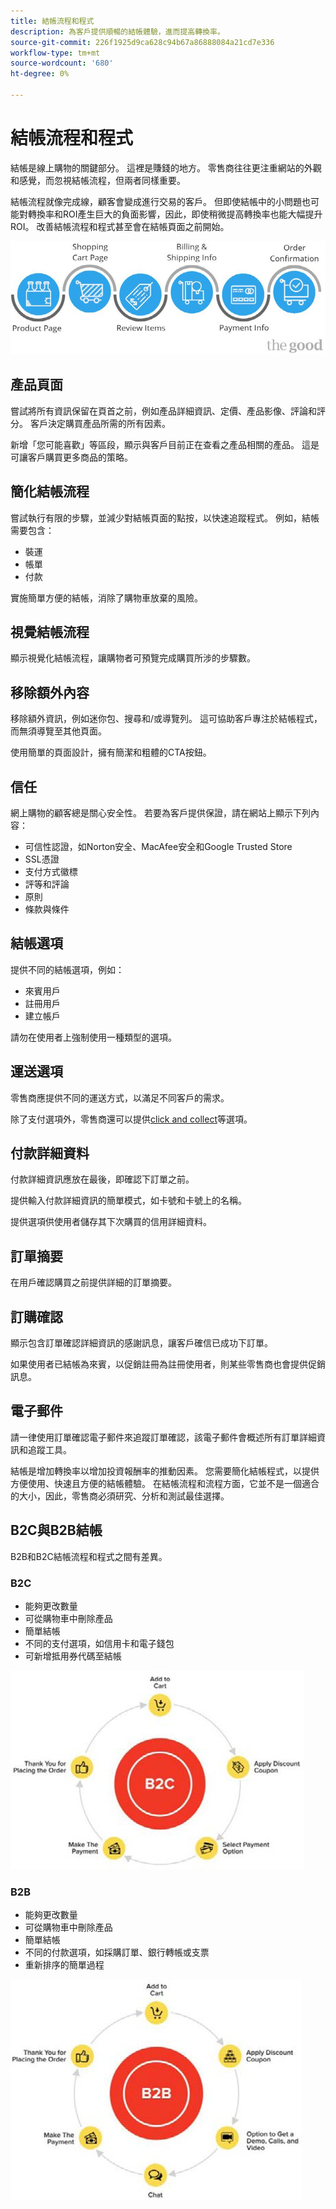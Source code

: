 ```yaml
---
title: 結帳流程和程式
description: 為客戶提供順暢的結帳體驗，進而提高轉換率。
source-git-commit: 226f1925d9ca628c94b67a86888084a21cd7e336
workflow-type: tm+mt
source-wordcount: '680'
ht-degree: 0%

---
```



# 結帳流程和程式

結帳是線上購物的關鍵部分。 這裡是賺錢的地方。 零售商往往更注重網站的外觀和感覺，而忽視結帳流程，但兩者同樣重要。

結帳流程就像完成線，顧客會變成進行交易的客戶。 但即使結帳中的小問題也可能對轉換率和ROI產生巨大的負面影響，因此，即使稍微提高轉換率也能大幅提升ROI。 改善結帳流程和程式甚至會在結帳頁面之前開始。

![結帳流程圖](../../assets/playbooks/checkout-diagram.png)

## 產品頁面

嘗試將所有資訊保留在頁首之前，例如產品詳細資訊、定價、產品影像、評論和評分。 客戶決定購買產品所需的所有因素。

新增「您可能喜歡」等區段，顯示與客戶目前正在查看之產品相關的產品。 這是可讓客戶購買更多商品的策略。

## 簡化結帳流程

嘗試執行有限的步驟，並減少對結帳頁面的點按，以快速追蹤程式。 例如，結帳需要包含：

- 裝運
- 帳單
- 付款

實施簡單方便的結帳，消除了購物車放棄的風險。

## 視覺結帳流程

顯示視覺化結帳流程，讓購物者可預覽完成購買所涉的步驟數。

## 移除額外內容

移除額外資訊，例如迷你包、搜尋和/或導覽列。 這可協助客戶專注於結帳程式，而無須導覽至其他頁面。

使用簡單的頁面設計，擁有簡潔和粗體的CTA按鈕。

## 信任

網上購物的顧客總是關心安全性。 若要為客戶提供保證，請在網站上顯示下列內容：

- 可信性認證，如Norton安全、MacAfee安全和Google Trusted Store
- SSL憑證
- 支付方式徽標
- 評等和評論
- 原則
- 條款與條件

## 結帳選項

提供不同的結帳選項，例如：

- 來賓用戶
- 註冊用戶
- 建立帳戶

請勿在使用者上強制使用一種類型的選項。

## 運送選項

零售商應提供不同的運送方式，以滿足不同客戶的需求。

除了支付選項外，零售商還可以提供[click and collect](click-collect.md)等選項。

## 付款詳細資料

付款詳細資訊應放在最後，即確認下訂單之前。

提供輸入付款詳細資訊的簡單模式，如卡號和卡號上的名稱。

提供選項供使用者儲存其下次購買的信用詳細資料。

## 訂單摘要

在用戶確認購買之前提供詳細的訂單摘要。

## 訂購確認

顯示包含訂單確認詳細資訊的感謝訊息，讓客戶確信已成功下訂單。

如果使用者已結帳為來賓，以促銷註冊為註冊使用者，則某些零售商也會提供促銷訊息。

## 電子郵件

請一律使用訂單確認電子郵件來追蹤訂單確認，該電子郵件會概述所有訂單詳細資訊和追蹤工具。

結帳是增加轉換率以增加投資報酬率的推動因素。 您需要簡化結帳程式，以提供方便使用、快速且方便的結帳體驗。 在結帳流程和流程方面，它並不是一個適合的大小，因此，零售商必須研究、分析和測試最佳選擇。

## B2C與B2B結帳

B2B和B2C結帳流程和程式之間有差異。

### B2C

- 能夠更改數量
- 可從購物車中刪除產品
- 簡單結帳
- 不同的支付選項，如信用卡和電子錢包
- 可新增抵用券代碼至結帳

![B2C結帳圖](../../assets/playbooks/checkout-b2c.png)

### B2B

- 能夠更改數量
- 可從購物車中刪除產品
- 簡單結帳
- 不同的付款選項，如採購訂單、銀行轉帳或支票
- 重新排序的簡單過程

![B2B結帳圖](../../assets/playbooks/checkout-b2b.png)
